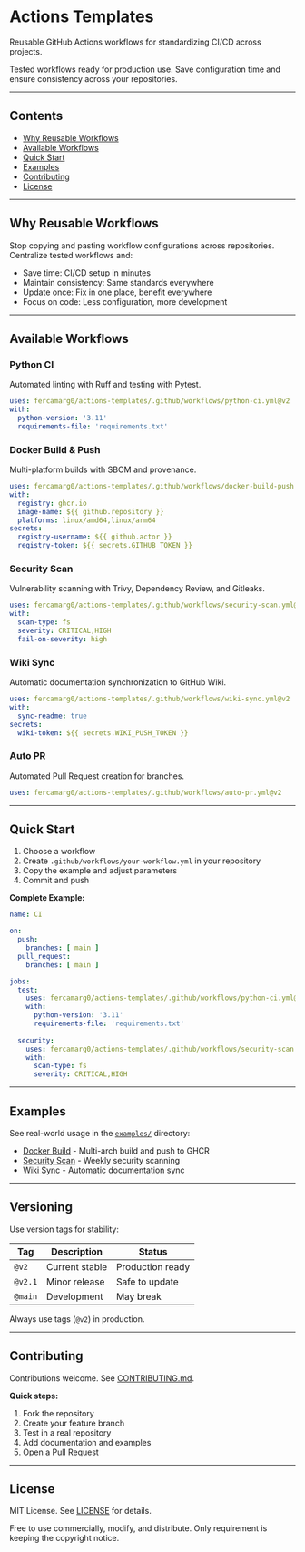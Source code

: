 # Actions Templates

Reusable GitHub Actions workflows for standardizing CI/CD across projects.

Tested workflows ready for production use. Save configuration time and ensure consistency across your repositories.

---

## Contents
- [Why Reusable Workflows](#why-reusable-workflows)
- [Available Workflows](#available-workflows)
- [Quick Start](#quick-start)
- [Examples](#examples)
- [Contributing](#contributing)
- [License](#license)

---

## Why Reusable Workflows

Stop copying and pasting workflow configurations across repositories. Centralize tested workflows and:

- Save time: CI/CD setup in minutes
- Maintain consistency: Same standards everywhere
- Update once: Fix in one place, benefit everywhere
- Focus on code: Less configuration, more development

---

## Available Workflows

### Python CI
Automated linting with Ruff and testing with Pytest.

```yaml
uses: fercamarg0/actions-templates/.github/workflows/python-ci.yml@v2
with:
  python-version: '3.11'
  requirements-file: 'requirements.txt'
```

### Docker Build & Push
Multi-platform builds with SBOM and provenance.

```yaml
uses: fercamarg0/actions-templates/.github/workflows/docker-build-push.yml@v2
with:
  registry: ghcr.io
  image-name: ${{ github.repository }}
  platforms: linux/amd64,linux/arm64
secrets:
  registry-username: ${{ github.actor }}
  registry-token: ${{ secrets.GITHUB_TOKEN }}
```

### Security Scan
Vulnerability scanning with Trivy, Dependency Review, and Gitleaks.

```yaml
uses: fercamarg0/actions-templates/.github/workflows/security-scan.yml@v2
with:
  scan-type: fs
  severity: CRITICAL,HIGH
  fail-on-severity: high
```

### Wiki Sync
Automatic documentation synchronization to GitHub Wiki.

```yaml
uses: fercamarg0/actions-templates/.github/workflows/wiki-sync.yml@v2
with:
  sync-readme: true
secrets:
  wiki-token: ${{ secrets.WIKI_PUSH_TOKEN }}
```

### Auto PR
Automated Pull Request creation for branches.

```yaml
uses: fercamarg0/actions-templates/.github/workflows/auto-pr.yml@v2
```

---

## Quick Start

1. Choose a workflow
2. Create `.github/workflows/your-workflow.yml` in your repository
3. Copy the example and adjust parameters
4. Commit and push

**Complete Example:**

```yaml
name: CI

on:
  push:
    branches: [ main ]
  pull_request:
    branches: [ main ]

jobs:
  test:
    uses: fercamarg0/actions-templates/.github/workflows/python-ci.yml@v2
    with:
      python-version: '3.11'
      requirements-file: 'requirements.txt'
  
  security:
    uses: fercamarg0/actions-templates/.github/workflows/security-scan.yml@v2
    with:
      scan-type: fs
      severity: CRITICAL,HIGH
```

---

## Examples

See real-world usage in the [`examples/`](./examples/) directory:

- [Docker Build](./examples/docker-build.yml) - Multi-arch build and push to GHCR
- [Security Scan](./examples/security.yml) - Weekly security scanning
- [Wiki Sync](./examples/wiki.yml) - Automatic documentation sync

---

## Versioning

Use version tags for stability:

| Tag | Description | Status |
|-----|-------------|--------|
| `@v2` | Current stable | Production ready |
| `@v2.1` | Minor release | Safe to update |
| `@main` | Development | May break |

Always use tags (`@v2`) in production.

---

## Contributing

Contributions welcome. See [CONTRIBUTING.md](./CONTRIBUTING.md).

**Quick steps:**
1. Fork the repository
2. Create your feature branch
3. Test in a real repository
4. Add documentation and examples
5. Open a Pull Request

---

## License

MIT License. See [LICENSE](./LICENSE) for details.

Free to use commercially, modify, and distribute. Only requirement is keeping the copyright notice.
